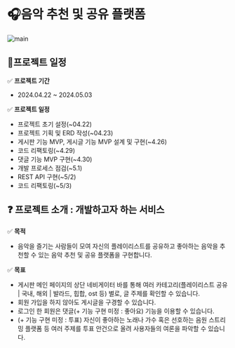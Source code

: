 # 🎧음악 추천 및 공유 플랫폼
![main](/src/main/resources/static/playlist%20web%20image_GIF.gif)

## 📆프로젝트 일정
✅ **프로젝트 기간**
- 2024.04.22 ~ 2024.05.03

✅ **프로젝트 일정**
- 프로젝트 초기 설정(~04.22)
- 프로젝트 기획 및 ERD 작성(~04.23)
- 게시판 기능 MVP, 게시글 기능 MVP 설계 및 구현(~4.26)
- 코드 리팩토링(~4.29)
- 댓글 기능 MVP 구현(~4.30)
- 개발 프로세스 점검(~5.1)
- REST API 구현(~5/2)
- 코드 리팩토링(~5/3)

## ❓ 프로젝트 소개 : 개발하고자 하는 서비스
✅ **목적**
- 음악을 즐기는 사람들이 모여 자신의 플레이리스트를 공유하고 좋아하는 음악을 추천할 수 있는 음악 추천 및 공유 플랫폼을 구현합니다.

✅ **목표**
- 게시판 메인 페이지의 상단 네비게이터 바를 통해 여러 카테고리(플레이리스트 공유 | 국내, 해외 | 발라드, 힙합, ost 등) 별로, 글 주제를 확인할 수 있습니다.
- 회원 가입을 하지 않아도 게시글을 구경할 수 있습니다.
- 로그인 한 회원은 댓글(+ 기능 구현 미정 : 좋아요) 기능을 이용할 수 있습니다.
- (+ 기능 구현 미정 : 투표) 자신이 좋아하는 노래나 가수 혹은 선호하는 음원 스트리밍 플랫폼 등 여러 주제를 투표 안건으로 올려 사용자들의 여론을 파악할 수 있습니다.

